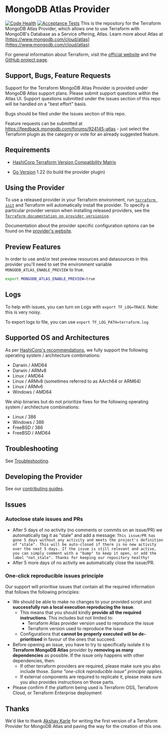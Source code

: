 # MongoDB Atlas Provider
[![Code Health](https://github.com/mongodb/terraform-provider-mongodbatlas/actions/workflows/code-health.yml/badge.svg)](https://github.com/mongodb/terraform-provider-mongodbatlas/actions/workflows/code-health.yml)
[![Acceptance Tests](https://github.com/mongodb/terraform-provider-mongodbatlas/actions/workflows/acceptance-tests.yml/badge.svg)](https://github.com/mongodb/terraform-provider-mongodbatlas/actions/workflows/acceptance-tests.yml)
This is the repository for the Terraform MongoDB Atlas Provider, which allows one to use Terraform with MongoDB's Database as a Service offering, Atlas.
Learn more about Atlas at  [https://www.mongodb.com/cloud/atlas](https://www.mongodb.com/cloud/atlas)

For general information about Terraform, visit the [official website](https://www.terraform.io) and the [GitHub project page](https://github.com/hashicorp/terraform).

## Support, Bugs, Feature Requests

Support for the Terraform MongoDB Atlas Provider is provided under MongoDB Atlas support plans.   Please submit support questions within the Atlas UI.  Support questions submitted under the Issues section of this repo will be handled on a "best effort" basis.

Bugs should be filed under the Issues section of this repo.

Feature requests can be submitted at https://feedback.mongodb.com/forums/924145-atlas - just select the Terraform plugin as the category or vote for an already suggested feature.

## Requirements  
- [HashiCorp Terraform Version Compatibility Matrix](https://registry.terraform.io/providers/mongodb/mongodbatlas/latest/docs#hashicorp-terraform-versionhttpswwwterraformiodownloadshtml-compatibility-matrix) 

- [Go Version](https://golang.org/doc/install) 1.22 (to build the provider plugin)

## Using the Provider

To use a released provider in your Terraform environment, run [`terraform init`](https://www.terraform.io/docs/commands/init.html) and Terraform will automatically install the provider. To specify a particular provider version when installing released providers, see the [`Terraform documentation on provider versioning`](https://www.terraform.io/docs/configuration/providers.html#version-provider-versions).

Documentation about the provider specific configuration options can be found on the [provider's website](https://www.terraform.io/docs/providers/).

## Preview Features
In order to use and/or test preview resources and datasources in this provider you'll need to set the environment variable `MONGODB_ATLAS_ENABLE_PREVIEW` to true.


```bash
export MONGODB_ATLAS_ENABLE_PREVIEW=true
```
## Logs
To help with issues, you can turn on Logs with `export TF_LOG=TRACE`. Note: this is very noisy. 

To export logs to file, you can use `export TF_LOG_PATH=terraform.log`


## Supported OS and Architectures
As per [HashiCorp's recommendations](https://developer.hashicorp.com/terraform/registry/providers/os-arch), we fully support the following operating system / architecture combinations:
- Darwin / AMD64
- Darwin / ARMv8
- Linux / AMD64
- Linux / ARMv8 (sometimes referred to as AArch64 or ARM64)
- Linux / ARMv6
- Windows / AMD64

We ship binaries but do not prioritize fixes for the following operating system / architecture combinations:
- Linux / 386
- Windows / 386
- FreeBSD / 386
- FreeBSD / AMD64


## Troubleshooting
See [Troubleshooting](website/docs/troubleshooting.html.markdown).

## Developing the Provider
See our [contributing guides](./contributing/README.md).

## Issues

### Autoclose stale issues and PRs
- After 5 days of no activity (no comments or commits on an issue/PR) we automatically tag it as "stale" and add a message: ```This issue/PR has gone 5 days without any activity and meets the project's definition of "stale". This will be auto-closed if there is no new activity over the next 5 days. If the issue is still relevant and active, you can simply comment with a "bump" to keep it open, or add the label "not_stale". Thanks for keeping our repository healthy!```
- After 5 more days of no activity we automatically close the issue/PR.

### One-click reproducible issues principle
Our support will prioritise issues that contain all the required information that follows the following principles:

* We should be able to make no changes to your provided script and **successfully run a local execution reproducing the issue**.
  * This means that you should kindly **provide all the required instructions**. This includes but not limited to:
    * Terraform Atlas provider version used to reproduce the issue
    * Terraform version used to reproduce the issue
  * Configurations that **cannot be properly executed will be de-prioritised** in favour of the ones that succeed.
* Before opening an issue, you have to try to specifically isolate it to **Terraform MongoDB Atlas** provider by **removing as many dependencies** as possible. If the issue only happens with other dependencies, then:
  * If other terraform providers are required, please make sure you also include those. _Same "one-click reproducible issue" principle applies_.
  * If external components are required to replicate it, please make sure you also provides instructions on those parts.
* Please confirm if the platform being used is Terraform OSS, Terraform Cloud, or Terraform Enterprise deployment


## Thanks

We'd like to thank [Akshay Karle](https://github.com/akshaykarle) for writing the first version of a Terraform Provider for MongoDB Atlas and paving the way for the creation of this one.

